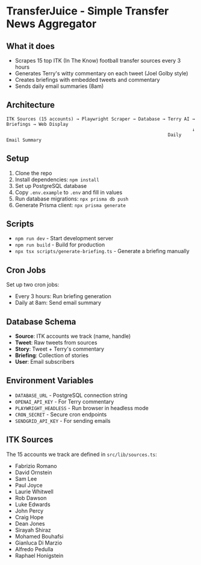 # TransferJuice - Simple Transfer News Aggregator

## What it does

- Scrapes 15 top ITK (In The Know) football transfer sources every 3 hours
- Generates Terry's witty commentary on each tweet (Joel Golby style)
- Creates briefings with embedded tweets and commentary
- Sends daily email summaries (8am)

## Architecture

```
ITK Sources (15 accounts) → Playwright Scraper → Database → Terry AI → Briefings → Web Display
                                                                     ↓
                                                            Daily Email Summary
```

## Setup

1. Clone the repo
2. Install dependencies: `npm install`
3. Set up PostgreSQL database
4. Copy `.env.example` to `.env` and fill in values
5. Run database migrations: `npx prisma db push`
6. Generate Prisma client: `npx prisma generate`

## Scripts

- `npm run dev` - Start development server
- `npm run build` - Build for production
- `npx tsx scripts/generate-briefing.ts` - Generate a briefing manually

## Cron Jobs

Set up two cron jobs:

- Every 3 hours: Run briefing generation
- Daily at 8am: Send email summary

## Database Schema

- **Source**: ITK accounts we track (name, handle)
- **Tweet**: Raw tweets from sources
- **Story**: Tweet + Terry's commentary
- **Briefing**: Collection of stories
- **User**: Email subscribers

## Environment Variables

- `DATABASE_URL` - PostgreSQL connection string
- `OPENAI_API_KEY` - For Terry commentary
- `PLAYWRIGHT_HEADLESS` - Run browser in headless mode
- `CRON_SECRET` - Secure cron endpoints
- `SENDGRID_API_KEY` - For sending emails

## ITK Sources

The 15 accounts we track are defined in `src/lib/sources.ts`:

- Fabrizio Romano
- David Ornstein
- Sam Lee
- Paul Joyce
- Laurie Whitwell
- Rob Dawson
- Luke Edwards
- John Percy
- Craig Hope
- Dean Jones
- Sirayah Shiraz
- Mohamed Bouhafsi
- Gianluca Di Marzio
- Alfredo Pedulla
- Raphael Honigstein
